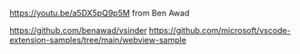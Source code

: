 https://youtu.be/a5DX5pQ9p5M from Ben Awad

https://github.com/benawad/vsinder
https://github.com/microsoft/vscode-extension-samples/tree/main/webview-sample
